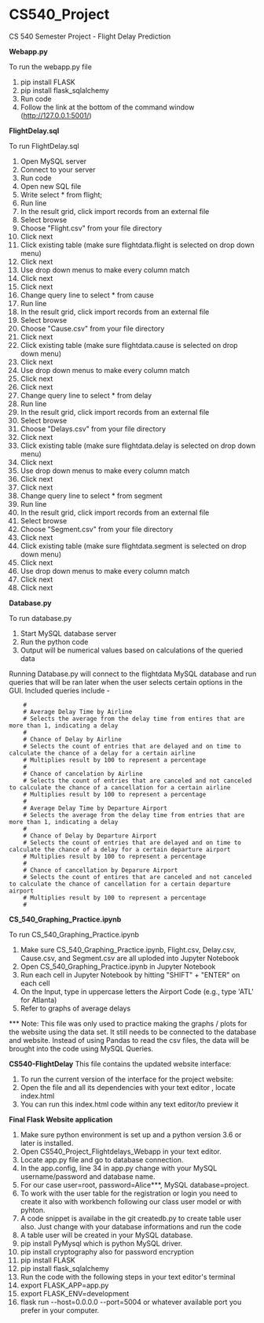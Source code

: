 # CS540_Project
CS 540 Semester Project - Flight Delay Prediction

**Webapp.py**

To run the webapp.py file
1. pip install FLASK
2. pip install flask_sqlalchemy
3. Run code
4. Follow the link at the bottom of the command window (http://127.0.0.1:5001/)


**FlightDelay.sql**

To run FlightDelay.sql
1. Open MySQL server
2. Connect to your server
3. Run code
4. Open new SQL file
5. Write select * from flight;
6. Run line
7. In the result grid, click import records from an external file
8. Select browse
9. Choose "Flight.csv" from your file directory
10. Click next
11. Click existing table (make sure flightdata.flight is selected on drop down menu)
12. Click next
13. Use drop down menus to make every column match
14. Click next
15. Click next
16. Change query line to select * from cause
17. Run line
18. In the result grid, click import records from an external file
19. Select browse
20. Choose "Cause.csv" from your file directory
21. Click next
22. Click existing table (make sure flightdata.cause is selected on drop down menu)
23. Click next
24. Use drop down menus to make every column match
25. Click next
26. Click next
27. Change query line to select * from delay
28. Run line
29. In the result grid, click import records from an external file
30. Select browse
31. Choose "Delays.csv" from your file directory
32. Click next
33. Click existing table (make sure flightdata.delay is selected on drop down menu)
34. Click next
35. Use drop down menus to make every column match
36. Click next
37. Click next
38. Change query line to select * from segment
39. Run line
40. In the result grid, click import records from an external file
41. Select browse
42. Choose "Segment.csv" from your file directory
43. Click next
44. Click existing table (make sure flightdata.segment is selected on drop down menu)
45. Click next
46. Use drop down menus to make every column match
47. Click next
48. Click next

**Database.py**

To run database.py
1. Start MySQL database server
2. Run the python code
3. Output will be numerical values based on calculations of the queried data

Running Database.py will connect to the flightdata MySQL database and run queries that will be ran later when the user selects certain options in the GUI. Included queries include -

        #
        # Average Delay Time by Airline
        # Selects the average from the delay time from entires that are more than 1, indicating a delay
        #
        # Chance of Delay by Airline
        # Selects the count of entries that are delayed and on time to calculate the chance of a delay for a certain airline
        # Multiplies result by 100 to represent a percentage
        #
        # Chance of cancelation by Airline
        # Selects the count of entries that are canceled and not canceled to calculate the chance of a cancellation for a certain airline
        # Multiplies result by 100 to represent a percentage
        #
        # Average Delay Time by Departure Airport
        # Selects the average from the delay time from entries that are more than 1, indicating a delay
        #
        # Chance of Delay by Departure Airport
        # Selects the count of entries that are delayed and on time to calculate the chance of a delay for a certain departure airport
        # Multiplies result by 100 to represent a percentage
        #
        # Chance of cancellation by Deparure Airport
        # Selects the count of entires that are canceled and not canceled to calculate the chance of cancellation for a certain departure airport
        # Multiplies result by 100 to represent a percentage
        #
 
**CS_540_Graphing_Practice.ipynb**

To run CS_540_Graphing_Practice.ipynb

1. Make sure CS_540_Graphing_Practice.ipynb, Flight.csv, Delay.csv, Cause.csv, and Segment.csv are all uploded into Jupyter Notebook
2. Open CS_540_Graphing_Practice.ipynb in Jupyter Notebook
3. Run each cell in Jupyter Notebook by hitting "SHIFT" + "ENTER" on each cell
4. On the Input, type in uppercase letters the Airport Code (e.g., type 'ATL' for Atlanta)
5. Refer to graphs of average delays

*** Note: This file was only used to practice making the graphs / plots for the website using the data set. It still needs to be connected to the database and website. Instead of using Pandas to read the csv files, the data will be brought into the code using MySQL Queries.


**CS540-FlightDelay**
This file contains the updated website interface:

1. To run the current version of the interface for the project website:
2. Open the file and all its dependencies with your text editor , locate index.html 
3. You can run this index.html code within any text editor/to preview it

**Final Flask Website application**
1. Make sure python environment is set up and a python version 3.6 or later is installed.
2. Open CS540_Project_Flightdelays_Webapp in your text editor.
3. Locate app.py file and go to database connection.
4. In the app.config, line 34 in app.py change with your MySQL username/password and database name.
5. For our case user=root, password=Alice***, MySQL database=project.
6. To work with the user table for the registration or login you need to create it also with workbench following our class user model or with pyhton.
7. A code snippet is availabe in the git createdb.py to create table user also. Just change with your database informations and run the code
8. A table user will be created in your MySQL database.   
9. pip install PyMysql which is python MySQL driver.
10. pip install cryptography also for password encryption
11. pip install FLASK
12. pip install flask_sqlalchemy
13. Run the code with the following steps in your text editor's terminal
14. export FLASK_APP=app.py
15. export FLASK_ENV=development
16. flask run --host=0.0.0.0 --port=5004 or whatever available port you prefer in your computer.


